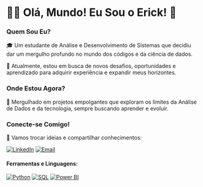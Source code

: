 # 👩‍💻 Olá, Mundo! Eu Sou o Erick! 🚀

### **Quem Sou Eu?**

🎓 Um estudante de Análise e Desenvolvimento de Sistemas que decidiu dar um mergulho profundo no mundo dos códigos e da ciência de dados.

🚀 Atualmente, estou em busca de novos desafios, oportunidades e aprendizado para adquirir experiência e expandir meus horizontes.

### **Onde Estou Agora?**

🧠 Mergulhado em projetos empolgantes que exploram os limites da Análise de Dados e da tecnologia, sempre buscando aprender e evoluir.

### **Conecte-se Comigo!**

🚀 Vamos trocar ideias e compartilhar conhecimentos:

[![LinkedIn](https://img.shields.io/badge/LinkedIn-blue?style=for-the-badge&logo=linkedin)](https://www.linkedin.com/in/erick-brito-707785312) [![Email](https://img.shields.io/badge/Email-gray?style=for-the-badge&logo=gmail)](mailto:erick.briton@gmail.com)

#### Ferramentas e Linguagens:

[![Python](https://img.shields.io/badge/Python-green?style=for-the-badge&logo=python)](#) [![SQL](https://img.shields.io/badge/SQL-blue?style=for-the-badge&logo=sql)](#) [![Power BI](https://img.shields.io/badge/Power%20BI-yellow?style=for-the-badge&logo=powerbi)](#)
